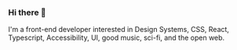 ### Hi there 👋

I'm a front-end developer interested in Design Systems, CSS, React, Typescript, Accessibility, UI, good music, sci-fi, and the open web.
